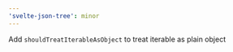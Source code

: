 ```yaml
---
'svelte-json-tree': minor
---
```


Add `shouldTreatIterableAsObject` to treat iterable as plain object
